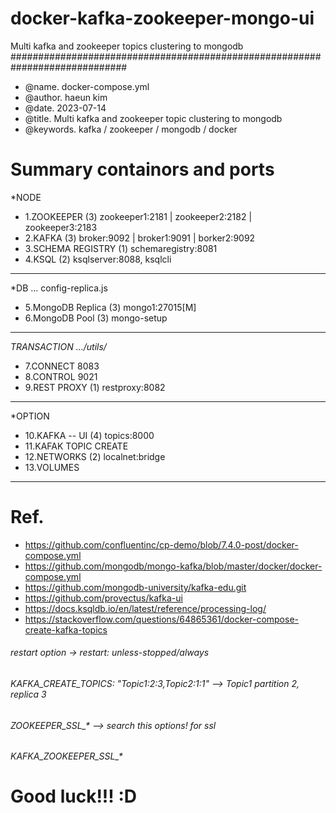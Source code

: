 # docker-kafka-zookeeper-mongo-ui
Multi kafka and zookeeper topics clustering to mongodb
#############################################################################
 - @name.   docker-compose.yml
 - @author. haeun kim
 - @date.   2023-07-14
 - @title.  Multi kafka and zookeeper topic clustering to mongodb
 - @keywords.  kafka / zookeeper / mongodb / docker

# Summary containors and ports
 *NODE
- 1.ZOOKEEPER         (3) zookeeper1:2181 | zookeeper2:2182 | zookeeper3:2183
- 2.KAFKA             (3) broker:9092  |  broker1:9091   | borker2:9092   
- 3.SCHEMA REGISTRY   (1) schemaregistry:8081
- 4.KSQL              (2) ksqlserver:8088, ksqlcli  
---------------------------------------------------------------------------
 *DB            ... config-replica.js
- 5.MongoDB Replica   (3) mongo1:27015[M]     
- 6.MongoDB Pool      (3) mongo-setup
---------------------------------------------------------------------------
 *TRANSACTION   .../utils/*  
- 7.CONNECT               8083
- 8.CONTROL               9021
- 9.REST PROXY        (1) restproxy:8082
---------------------------------------------------------------------------
 *OPTION
- 10.KAFKA -- UI      (4) topics:8000  
- 11.KAFAK TOPIC CREATE
- 12.NETWORKS         (2) localnet:bridge
- 13.VOLUMES
---------------------------------------------------------------------------
# Ref. 
- https://github.com/confluentinc/cp-demo/blob/7.4.0-post/docker-compose.yml
- https://github.com/mongodb/mongo-kafka/blob/master/docker/docker-compose.yml
- https://github.com/mongodb-university/kafka-edu.git
- https://github.com/provectus/kafka-ui
- https://docs.ksqldb.io/en/latest/reference/processing-log/
- https://stackoverflow.com/questions/64865361/docker-compose-create-kafka-topics

###### restart option ->     restart: unless-stopped/always
###### KAFKA_CREATE_TOPICS: "Topic1:2:3,Topic2:1:1"  --> Topic1 partition 2, replica 3 
###### ZOOKEEPER_SSL_* --> search this options! for ssl
###### KAFKA_ZOOKEEPER_SSL_* 

# Good luck!!! :D
